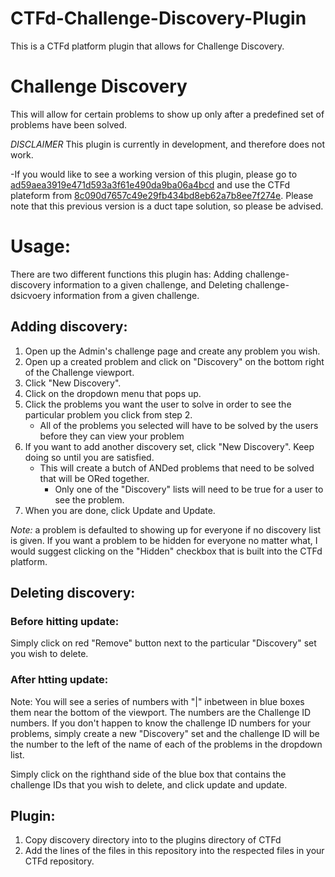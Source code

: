 # CTFd-Challenge-Discovery-Plugin
This is a CTFd platform plugin that allows for Challenge Discovery.

# Challenge Discovery
This will allow for certain problems to show up only after a predefined set of problems have been solved.

*DISCLAIMER* This plugin is currently in development, and therefore does not work.

-If you would like to see a working version of this plugin, please go to [ad59aea3919e471d593a3f61e490da9ba06a4bcd](https://github.com/tamuctf/ctfd-challenge-discovery-plugin/commit/ad59aea3919e471d593a3f61e490da9ba06a4bcd "ad59aea") and use the CTFd plateform from [8c090d7657c49e29fb434bd8eb62a7b8ee7f274e](https://github.com/tamuctf/CTFd/commit/8c090d7657c49e29fb434bd8eb62a7b8ee7f274e "8c090d7"). Please note that this previous version is a duct tape solution, so please be advised.

# Usage:
There are two different functions this plugin has: Adding challenge-discovery information to a given challenge, and Deleting challenge-dsicvoery information from a given challenge.

## Adding discovery:
1. Open up the Admin's challenge page and create any problem you wish.
1. Open up a created problem and click on "Discovery" on the bottom right of the Challenge viewport.
1. Click "New Discovery".
1. Click on the dropdown menu that pops up.
1. Click the problems you want the user to solve in order to see the particular problem you click from step 2.
    * All of the problems you selected will have to be solved by the users before they can view your problem
1. If you want to add another discovery set, click "New Discovery". Keep doing so until you are satisfied.
    * This will create a butch of ANDed problems that need to be solved that will be ORed together.
        * Only one of the "Discovery" lists will need to be true for a user to see the problem.
1. When you are done, click Update and Update.

*Note:* a problem is defaulted to showing up for everyone if no discovery list is given. If you want a problem to be hidden for everyone no matter what, I would suggest clicking on the "Hidden" checkbox that is built into the CTFd platform.

## Deleting discovery:
### Before hitting update:
Simply click on red "Remove" button next to the particular "Discovery" set you wish to delete.

### After htting update:
Note: You will see a series of numbers with "|" inbetween in blue boxes them near the bottom of the viewport. The numbers are the Challenge ID numbers. If you don't happen to know the challenge ID numbers for your problems, simply create a new "Discovery" set and the challenge ID will be the number to the left of the name of each of the problems in the dropdown list.

Simply click on the righthand side of the blue box that contains the challenge IDs that you wish to delete, and click update and update.

## Plugin:
1. Copy discovery directory into to the plugins directory of CTFd
1. Add the lines of the files in this repository into the respected files in your CTFd repository.
